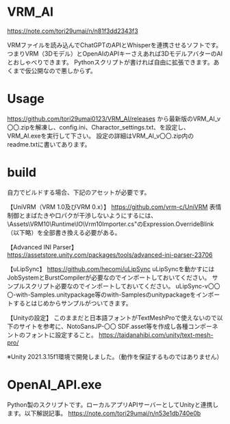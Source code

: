 # VRM_AI
https://note.com/tori29umai/n/n81f3dd2343f3

VRMファイルを読み込んでChatGPTのAPIとWhisperを連携させるソフトです。
つまりVRM（3Dモデル）とOpenAIのAPIキーさえあれば3DモデルアバターのAIとおしゃべりできます。
Pythonスクリプトが書ければ自由に拡張できます。あくまで仮公開なので悪しからず。

# Usage
https://github.com/tori29umai0123/VRM_AI/releases
から最新版のVRM_AI_v〇〇.zipを解凍し、config.ini、Charactor_settings.txt、を設定し、VRM_AI.exeを実行して下さい。
設定の詳細はVRM_AI_v〇〇.zip内のreadme.txtに書いてあります。

# build
自力でビルドする場合、下記のアセットが必要です。

【UniVRM（VRM 1.0及びVRM 0.x）】
https://github.com/vrm-c/UniVRM
表情制御とまばたきや口パクが干渉しないようにするには、\Assets\VRM10\Runtime\IO\Vrm10Importer.cs"のExpression.OverrideBlink（以下略）を全部書き換える必要がある。

【Advanced INI Parser】
https://assetstore.unity.com/packages/tools/advanced-ini-parser-23706

【uLipSync】
https://github.com/hecomi/uLipSync
uLipSyncを動かすにはJobSystemとBurstCompilerが必要なのでインポートしておいてください。
サンプルスクリプト必要なのでインポートしておいてください。
 uLipSync-v〇〇〇-with-Samples.unitypackage等のwith-Samplesのunitypackageをインポートするとはじめからサンプルがついてきます。

【Unityの設定】
このままだと日本語フォントがTextMeshProで使えないので以下のサイトを参考に、NotoSansJP-〇〇 SDF.asset等を作成し各種コンポーネントのフォントに設定すること。 
https://taidanahibi.com/unity/text-mesh-pro/

※Unity 2021.3.15f1環境で開発しました。（動作を保証するものではありません）

# OpenAI_API.exe
Python製のスクリプトです。ローカルアプリAPIサーバーとしてUnityと連携します。以下解説記事。
https://note.com/tori29umai/n/n53e1db740e0b
